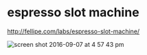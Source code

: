 # espresso slot machine

http://fellipe.com/labs/espresso-slot-machine/

![screen shot 2016-09-07 at 4 57 43 pm](https://cloud.githubusercontent.com/assets/381179/18328323/524845ba-751c-11e6-8774-d0f5ad35c958.png)
